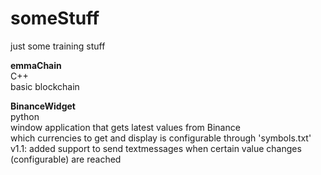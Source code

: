 # someStuff
just some training stuff

<B>emmaChain</B></BR>
C++</BR>
basic blockchain 

<B>BinanceWidget</B></BR>
python</BR>
window application that gets latest values from Binance</BR>
which currencies to get and display is configurable through 'symbols.txt'</BR>
v1.1: added support to send textmessages when certain value changes (configurable) are reached
